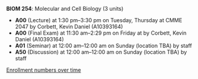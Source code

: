 **BIOM 254**: Molecular and Cell Biology (3 units)

- **A00** (Lecture) at 1:30 pm–3:30 pm on Tuesday, Thursday at CMME 2047 by Corbett, Kevin Daniel (A10393164)
- **A00** (Final Exam) at 11:30 am–2:29 pm on Friday at   by Corbett, Kevin Daniel (A10393164)
- **A01** (Seminar) at 12:00 am–12:00 am on Sunday (location TBA) by staff
- **A50** (Discussion) at 12:00 am–12:00 am on Sunday (location TBA) by staff

[Enrollment numbers over time](./BIOM254.tsv)
